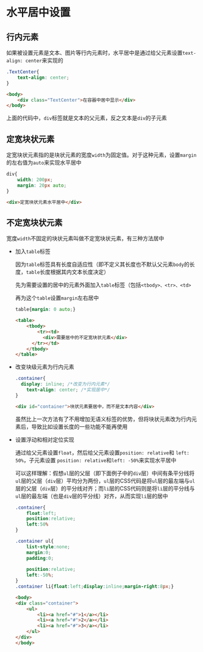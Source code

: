 # 水平居中设置

## 行内元素

如果被设置元素是文本、图片等行内元素时，水平居中是通过给父元素设置`text-align: center`来实现的

```css
.TextCenter{
    text-align: center;
}
```

```html
<body>
	<div class="TextCenter">在容器中居中显示</div>
</body>
```

上面的代码中，`div`标签就是文本的父元素，反之文本是`div`的子元素

## 定宽块状元素

定宽块状元素指的是块状元素的宽度`width`为固定值。对于这种元素，设置`margin`的左右值为`auto`来实现水平居中

```css
div{
    width: 200px;
    margin: 20px auto;
}
```

```html
<div>定宽块状元素水平居中</div>
```

## 不定宽块状元素

宽度`width`不固定的块状元素叫做不定宽块状元素，有三种方法居中

- 加入`table`标签

  因为`table`标签具有长度自适应性（即不定义其长度也不默认父元素`body`的长度，`table`长度根据其内文本长度决定）

  先为需要设置的居中的元素外面加入`table`标签（包括`<tbody>、<tr>、<td>`

  再为这个`table`设置`margin`左右居中

  ```css
  table{margin: 0 auto;}
  ```

  ```html
  <table>
      <tbody>
          <tr><td>
  		    <div>需要居中的不定宽块状元素</div>
  		</tr></td>
      </tbody>
  </table>
  ```

- 改变块级元素为行内元素

  ```css
  .container{
  	display: inline; /*改变为行内元素*/
      text-align: center; /*实现居中*/
  }
  ```

  ```html
  <div id="container">块状元素要居中，而不是文本内容</div>
  ```

  虽然比上一次方法有了不用增加无语义标签的优势，但将块状元素改为行内元素后，导致比如设置长度的一些功能不能再使用

- 设置浮动和相对定位实现

  通过给父元素设置`float`，然后给父元素设置`position: relative`和 `left: 50%`，子元素设置 `position: relative`和`left: -50%`来实现水平居中

  可以这样理解：假想`ul`层的父层（即下面例子中的`div`层）中间有条平分线将`ul`层的父层（`div`层）平均分为两份，`ul`层的CSS代码是将`ul`层的最左端与`ul`层的父层（`div`层）的平分线对齐；而`li`层的CSS代码则是将`li`层的平分线与`ul`层的最左端（也是`div`层的平分线）对齐，从而实现`li`层的居中

  ```css
  .container{
      float:left;
      position:relative;
      left:50%
  }
  
  .container ul{
      list-style:none;
      margin:0;
      padding:0;
      
      position:relative;
      left:-50%;
  }
  .container li{float:left;display:inline;margin-right:8px;}
  ```

  ```html
  <body>
  <div class="container">
      <ul>
          <li><a href="#">1</a></li>
          <li><a href="#">2</a></li>
          <li><a href="#">3</a></li>
      </ul>
  </div>
  </body>
  ```
















